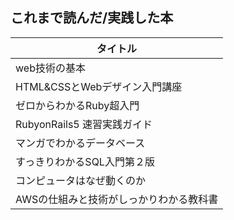 ## これまで読んだ/実践した本

| タイトル |
| ---- |
| web技術の基本 |
| HTML&CSSとWebデザイン入門講座 |
| ゼロからわかるRuby超入門 |
| RubyonRails5 速習実践ガイド |
| マンガでわかるデータベース |
| すっきりわかるSQL入門第２版 |
| コンピュータはなぜ動くのか |
|AWSの仕組みと技術がしっかりわかる教科書|
